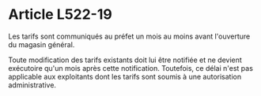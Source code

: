 # Article L522-19

<p>   Les tarifs sont communiqués au préfet un mois au moins avant l'ouverture du magasin général.</p><p>   Toute modification des tarifs existants doit lui être notifiée et ne devient exécutoire qu'un mois après cette notification. Toutefois, ce délai n'est pas applicable aux exploitants dont les tarifs sont soumis à une autorisation administrative.</p>